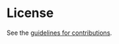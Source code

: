 # License

See the
[guidelines for contributions](https://github.com/intarchboard/draft-iab-nemops-workshop-report/blob/main/CONTRIBUTING.md).
